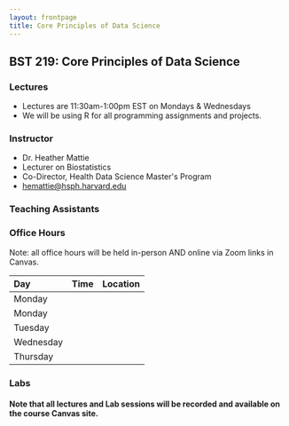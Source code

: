 ```yaml
---
layout: frontpage
title: Core Principles of Data Science
---
```


## BST 219: Core Principles of Data Science

### Lectures

* Lectures are 11:30am-1:00pm EST on Mondays & Wednesdays
* We will be using R for all programming assignments and projects. 

### Instructor
* Dr. Heather Mattie
* Lecturer on Biostatistics
* Co-Director, Health Data Science Master's Program
* hemattie@hsph.harvard.edu

### Teaching Assistants


### Office Hours

Note: all office hours will be held in-person AND online via Zoom links in Canvas.

| Day      | Time | Location     |
| :---     |    :----   |    :--- |
| Monday   |      |  |
| Monday   |       | |
| Tuesday   |   |  |
| Wednesday   |       |  |
| Thursday   |     |  |

### Labs



#### Note that all lectures and Lab sessions will be recorded and available on the course Canvas site.
